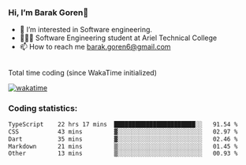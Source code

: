 ###  Hi, I’m Barak Goren👋
- 👀 I’m interested in Software engineering.
- 👨🏼‍🎓 Software Engineering student at Ariel Technical College
- 📫 How to reach me barak.goren6@gmail.com
##
Total time coding (since WakaTime initialized)

[![wakatime](https://wakatime.com/badge/user/5cc5ec80-a806-4ca2-a704-db29274e48cd.svg)](https://wakatime.com/@5cc5ec80-a806-4ca2-a704-db29274e48cd)

   
### Coding statistics:

<!--START_SECTION:waka-->

```txt
TypeScript    22 hrs 17 mins  ███████████████████████░░   91.54 %
CSS           43 mins         ▓░░░░░░░░░░░░░░░░░░░░░░░░   02.97 %
Dart          35 mins         ▓░░░░░░░░░░░░░░░░░░░░░░░░   02.46 %
Markdown      21 mins         ▒░░░░░░░░░░░░░░░░░░░░░░░░   01.45 %
Other         13 mins         ▒░░░░░░░░░░░░░░░░░░░░░░░░   00.93 %
```

<!--END_SECTION:waka-->

<!---
barakgoren/barakgoren is a ✨ special ✨ repository because its `README.md` (this file) appears on your GitHub profile.
You can click the Preview link to take a look at your changes.
--->

